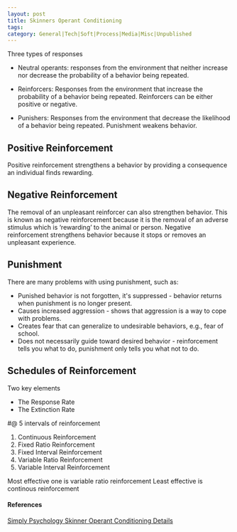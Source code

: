 ```yaml
---
layout: post
title: Skinners Operant Conditioning
tags: 
category: General|Tech|Soft|Process|Media|Misc|Unpublished
---
```


Three types of responses

* Neutral operants: responses from the environment that neither increase nor decrease the probability of a behavior being repeated.

* Reinforcers: Responses from the environment that increase the probability of a behavior being repeated. Reinforcers can be either positive or negative.

* Punishers: Responses from the environment that decrease the likelihood of a behavior being repeated. Punishment weakens behavior.

## Positive Reinforcement

Positive reinforcement strengthens a behavior by providing a consequence an individual finds rewarding. 

## Negative Reinforcement

The removal of an unpleasant reinforcer can also strengthen behavior. This is known as negative reinforcement because it is the removal of an adverse stimulus which is ‘rewarding’ to the animal or person. Negative reinforcement strengthens behavior because it stops or removes an unpleasant experience.

## Punishment

There are many problems with using punishment, such as:

* Punished behavior is not forgotten, it's suppressed - behavior returns when punishment is no longer present.
* Causes increased aggression - shows that aggression is a way to cope with problems.
* Creates fear that can generalize to undesirable behaviors, e.g., fear of school.
* Does not necessarily guide toward desired behavior - reinforcement tells you what to do, punishment only tells you what not to do.

## Schedules of Reinforcement

Two key elements
* The Response Rate 
* The Extinction Rate

#@ 5 intervals of reinforcement

1) Continuous Reinforcement
2) Fixed Ratio Reinforcement
3) Fixed Interval Reinforcement
4) Variable Ratio Reinforcement
5) Variable Interval Reinforcement

Most effective one is variable ratio reinforcement
Least effective is continous reinforcement

#### References

[Simply Psychology Skinner Operant Conditioning Details](https://www.simplypsychology.org/operant-conditioning.html)  


